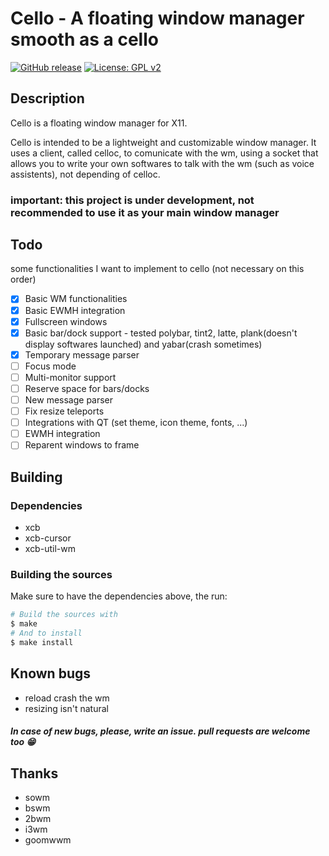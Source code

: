# Cello - A floating window manager smooth as a cello
[![GitHub release](https://img.shields.io/badge/release-v0.1.2-blue.svg)](https://github.com/vnteles/cellowm/releases)
[![License: GPL v2](https://img.shields.io/badge/License-GPL%20v2-blue.svg)](https://www.gnu.org/licenses/old-licenses/gpl-2.0.en.html)

## Description
Cello is a floating window manager for X11.

Cello is intended to be a lightweight and customizable window manager. It uses a client, called celloc, to comunicate with the wm, using a socket that allows you to write your own softwares to talk with the wm (such as voice assistents), not depending of celloc.

### important: this project is under development, not recommended to use it as your main window manager

## Todo
some functionalities I want to implement to cello (not necessary on this order)
- [x] Basic WM functionalities
- [x] Basic EWMH integration
- [x] Fullscreen windows
- [x] Basic bar/dock support - tested polybar, tint2, latte, plank(doesn't display softwares launched) and yabar(crash sometimes)
- [x] Temporary message parser
- [ ] Focus mode
- [ ] Multi-monitor support
- [ ] Reserve space for bars/docks
- [ ] New message parser
- [ ] Fix resize teleports
- [ ] Integrations with QT (set theme, icon theme, fonts, ...)
- [ ] EWMH integration
- [ ] Reparent windows to frame

## Building
### Dependencies
+ xcb
+ xcb-cursor
+ xcb-util-wm

### Building the sources
Make sure to have the dependencies above, the run:
``` sh
# Build the sources with
$ make
# And to install
$ make install
```

## Known bugs
- reload crash the wm
- resizing isn't natural
##### In case of new bugs, please, write an issue. pull requests are welcome too 😁

## Thanks
- sowm
- bswm
- 2bwm
- i3wm
- goomwwm
